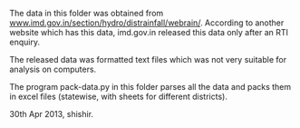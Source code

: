 
The data in this folder was obtained from www.imd.gov.in/section/hydro/distrainfall/webrain/.
According to another website which has this data, imd.gov.in released this data only
after an RTI enquiry.

The released data was formatted text files which was not very suitable for analysis
on computers.

The program pack-data.py in this folder parses all the data and packs them in excel
files (statewise, with sheets for different districts).

30th Apr 2013, shishir.
